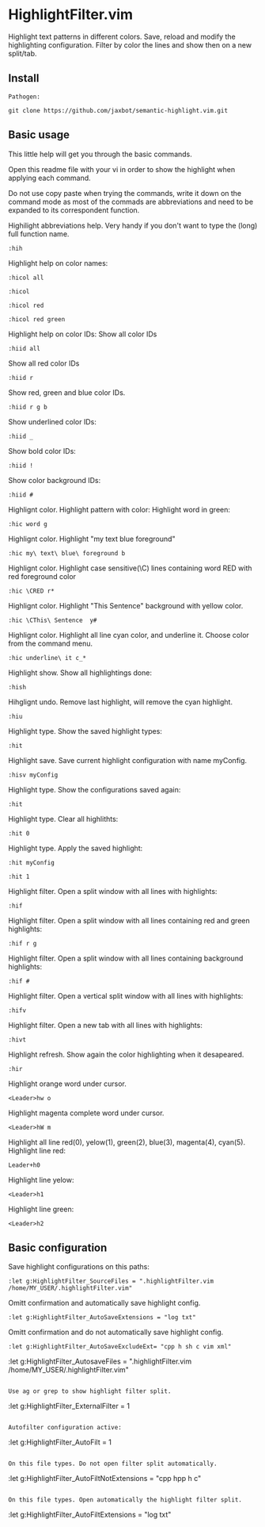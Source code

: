 # HighlightFilter.vim

Highlight text patterns in different colors. 
Save, reload and modify the highlighting configuration.
Filter by color the lines and show then on a new split/tab.

## Install

```
Pathogen:
```

```
git clone https://github.com/jaxbot/semantic-highlight.vim.git
```


## Basic usage

This little help will get you through the basic commands.

Open this readme file with your vi in order to show the highlight when applying each command.

Do not use copy paste when trying the commands, write it down on the command mode as most of the commads are abbreviations and
need to be expanded to its correspondent function.

Highilight abbreviations help. Very handy if you don't want to type the (long) full function name.
```
:hih 
```

Highlight help on color names:
```
:hicol all
```

```
:hicol
```

```
:hicol red
```

```
:hicol red green
```

Highlight help on color IDs:
Show all color IDs
```
:hiid all
```

Show all red color IDs
```
:hiid r
```

Show red, green and blue color IDs.
```
:hiid r g b
```

Show underlined color IDs:
```
:hiid _
```

Show bold color IDs:
```
:hiid !
```

Show color background IDs:
```
:hiid #
```

Highlignt color. Highlight pattern with color:
Highlight word in green:
```
:hic word g
```

Highlignt color. Highlight "my text blue foreground"
```
:hic my\ text\ blue\ foreground b
```

Highlignt color. Highlight case sensitive(\C) lines containing word RED with red foreground color
```
:hic \CRED r*
```

Highlignt color. Highlight "This Sentence" background with yellow color.
```
:hic \CThis\ Sentence  y#
```

Highlignt color. Highlight all line cyan color, and underline it. Choose color from the command menu.
```
:hic underline\ it c_*
```

Highlight show. Show all highlightings done:
```
:hish
```

Hihglignt undo. Remove last highlight, will remove the cyan highlight.
```
:hiu
```

Highlight type. Show the saved highlight types:
```
:hit
```

Highlight save. Save current highlight configuration with name myConfig.
```
:hisv myConfig
```

Highlight type. Show the configurations saved again:
```
:hit
```

Highlight type. Clear all highlithts:
```
:hit 0
```

Highlight type. Apply the saved highlight:
```
:hit myConfig
```
```
:hit 1
```

Highlight filter. Open a split window with all lines with highlights:
```
:hif
```

Highlight filter. Open a split window with all lines containing red and green highlights:
```
:hif r g
```

Highlight filter. Open a split window with all lines containing background highlights:
```
:hif #
```

Highlight filter. Open a vertical split window with all lines with highlights:
```
:hifv
```

Highlight filter. Open a new tab with all lines with highlights:
```
:hivt
```

Highlight refresh. Show again the color highlighting when it desapeared.
```
:hir
```

Highlight orange word under cursor. 
```
<Leader>hw o
```

Highlight magenta complete word under cursor. 
```
<Leader>hW m
```

Highlight all line red(0), yelow(1), green(2), blue(3), magenta(4), cyan(5). 
Highlight line red: 
```
Leader+h0
```

Highlight line yelow: 
```
<Leader>h1
```

Highlight line green: 
```
<Leader>h2
```

## Basic configuration

Save highlight configurations on this paths:
```
:let g:HighlightFilter_SourceFiles = ".highlightFilter.vim /home/MY_USER/.highlightFilter.vim"
```

Omitt confirmation and automatically save highlight config.
```
:let g:HighlightFilter_AutoSaveExtensions = "log txt"
```

Omitt confirmation and do not automatically save highlight config.
```
:let g:HighlightFilter_AutoSaveExcludeExt= "cpp h sh c vim xml"
```
:let g:HighlightFilter_AutosaveFiles =  ".highlightFilter.vim /home/MY_USER/.highlightFilter.vim"
```

Use ag or grep to show highlight filter split.
```
:let g:HighlightFilter_ExternalFilter = 1
```

Autofilter configuration active:
```
:let g:HighlightFilter_AutoFilt = 1
```

On this file types. Do not open filter split automatically.
```
:let g:HighlightFilter_AutoFiltNotExtensions = "cpp hpp h c"
```

On this file types. Open automatically the highlight filter split. 
```
:let g:HighlightFilter_AutoFiltExtensions    = "log txt"
```
